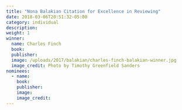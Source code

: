 ```yaml
---
title: "Nona Balakian Citation for Excellence in Reviewing"
date: 2018-03-06T20:51:32-05:00
category: individual
description:
weight: 1
winner:
  name: Charles Finch 
  book:
  publisher:
  image: /uploads/2017/balakian/charles-finch-balakian-winner.jpg
  image_credit: Photo by Timothy Greenfield Sanders
nominees:
  - name:
    book:
    publisher:
    image:
    image_credit:
---
```

